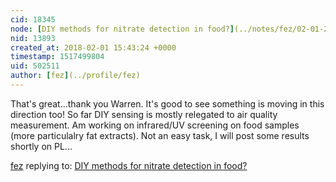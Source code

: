 ```yaml
---
cid: 18345
node: [DIY methods for nitrate detection in food?](../notes/fez/02-01-2017/diy-methods-for-nitrate-detection-in-food)
nid: 13893
created_at: 2018-02-01 15:43:24 +0000
timestamp: 1517499804
uid: 502511
author: [fez](../profile/fez)
---
```


That's great...thank you Warren. It's good to see something is moving in this direction too! So far DIY sensing is mostly relegated to air quality measurement. Am working on infrared/UV screening on food samples (more particulalry fat extracts). Not an  easy task, I will post some results shortly on PL...

[fez](../profile/fez) replying to: [DIY methods for nitrate detection in food?](../notes/fez/02-01-2017/diy-methods-for-nitrate-detection-in-food)

